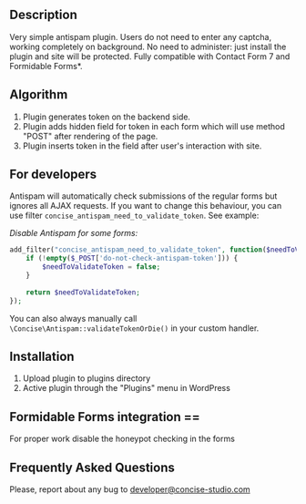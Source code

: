 ## Description

Very simple antispam plugin.
Users do not need to enter any captcha, working completely on background.
No need to administer: just install the plugin and site will be protected.
Fully compatible with Contact Form 7 and Formidable Forms*.

##  Algorithm
1. Plugin generates token on the backend side.
2. Plugin adds hidden field for token in each form which will use method "POST" after rendering of the page.
3. Plugin inserts token in the field after user's interaction with site.

## For developers

Antispam will automatically check submissions of the regular forms but ignores all AJAX requests.
If you want to change this behaviour, you can use filter `concise_antispam_need_to_validate_token`. 
See example:

_Disable Antispam for some forms:_
```php
add_filter("concise_antispam_need_to_validate_token", function($needToValidateToken) {
    if (!empty($_POST['do-not-check-antispam-token'])) {
        $needToValidateToken = false;
    }
    
    return $needToValidateToken;
});
```

You can also always manually call `\Concise\Antispam::validateTokenOrDie()` in your custom handler.

## Installation

1. Upload plugin to plugins directory
2. Active plugin through the "Plugins" menu in WordPress

## Formidable Forms integration ==

For proper work disable the honeypot checking in the forms

## Frequently Asked Questions

Please, report about any bug to developer@concise-studio.com
